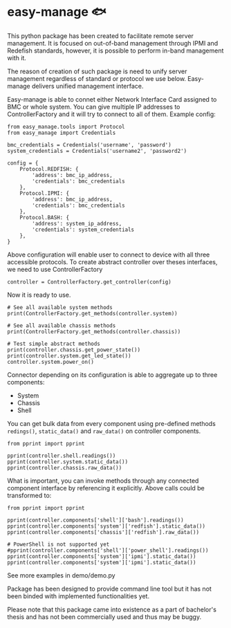 # easy-manage :fish:

This python package has been created to facilitate remote server management. 
It is focused on out-of-band management through IPMI and Redefish standards, however, 
it is possible to perform in-band management with it.

The reason of creation of such package is need to unify server management regardless of
standard or protocol we use below. Easy-manage delivers unified management interface. 


Easy-manage is able to connet either Network Interface Card assigned to BMC or whole system.
You can give multiple IP addresses to ControllerFactory and it will try to connect to all of them.
Example config:

```
from easy_manage.tools import Protocol
from easy_manage import Credentials

bmc_credentials = Credentials('username', 'password')
system_credentials = Credentials('username2', 'password2')

config = {
    Protocol.REDFISH: {
        'address': bmc_ip_address,
        'credentials': bmc_credentials
    },
    Protocol.IPMI: {
        'address': bmc_ip_address,
        'credentials': bmc_credentials
    },
    Protocol.BASH: {
        'address': system_ip_address,
        'credentials': system_credentials
    },
}
```

Above configuration will enable user to connect to device with all three accessible protocols. 
To create abstract controller over theses interfaces, we need to use ControllerFactory

```
controller = ControllerFactory.get_controller(config)
```

Now it is ready to use.

```
# See all available system methods
print(ControllerFactory.get_methods(controller.system))

# See all available chassis methods
print(ControllerFactory.get_methods(controller.chassis))

# Test simple abstract methods
print(controller.chassis.get_power_state())
print(controller.system.get_led_state())
controller.system.power_on()
```

Connector depending on its configuration is able to aggregate up to three components:
 - System
 - Chassis
 - Shell

You can get bulk data from every component using pre-defined methods `redings()`, `static_data()` and `raw_data()` on controller components.

```
from pprint import pprint

pprint(controller.shell.readings())
pprint(controller.system.static_data())
pprint(controller.chassis.raw_data())
```

What is important, you can invoke methods through any connected component interface by referencing it explicitly. Above calls could be transformed to:

```
from pprint import pprint

pprint(controller.components['shell']['bash'].readings())
pprint(controller.components['system']['redfish'].static_data())
pprint(controller.components['chassis']['redfish'].raw_data())

# PowerShell is not supported yet
#pprint(controller.components['shell']['power_shell'].readings())
pprint(controller.components['system']['ipmi'].static_data())
pprint(controller.components['system']['ipmi'].static_data())
```


See more examples in demo/demo.py

Package has been designed to provide command line tool but it has not been binded with implemented functionalities yet.

Please note that this package came into existence as a part of bachelor's thesis and has not 
been commercially used and thus may be buggy.
